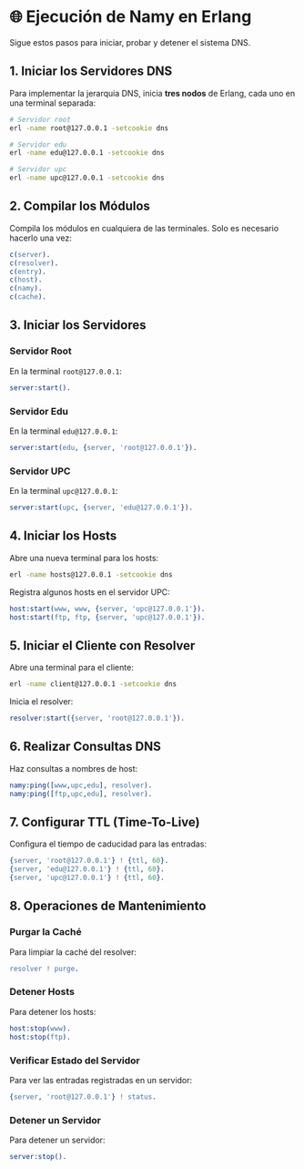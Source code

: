 # 🌐 Ejecución de Namy en Erlang

Sigue estos pasos para iniciar, probar y detener el sistema DNS.

## 1. Iniciar los Servidores DNS

Para implementar la jerarquía DNS, inicia **tres nodos** de Erlang, cada uno en una terminal separada:

```sh
# Servidor root
erl -name root@127.0.0.1 -setcookie dns

# Servidor edu
erl -name edu@127.0.0.1 -setcookie dns

# Servidor upc
erl -name upc@127.0.0.1 -setcookie dns
```

## 2. Compilar los Módulos

Compila los módulos en cualquiera de las terminales. Solo es necesario hacerlo una vez:

```erlang
c(server).
c(resolver).
c(entry).
c(host).
c(namy).
c(cache).
```

## 3. Iniciar los Servidores

### Servidor Root
En la terminal `root@127.0.0.1`:

```erlang
server:start().
```

### Servidor Edu
En la terminal `edu@127.0.0.1`:

```erlang
server:start(edu, {server, 'root@127.0.0.1'}).
```

### Servidor UPC
En la terminal `upc@127.0.0.1`:

```erlang
server:start(upc, {server, 'edu@127.0.0.1'}).
```

## 4. Iniciar los Hosts

Abre una nueva terminal para los hosts:

```sh
erl -name hosts@127.0.0.1 -setcookie dns
```

Registra algunos hosts en el servidor UPC:

```erlang
host:start(www, www, {server, 'upc@127.0.0.1'}).
host:start(ftp, ftp, {server, 'upc@127.0.0.1'}).
```

## 5. Iniciar el Cliente con Resolver

Abre una terminal para el cliente:

```sh
erl -name client@127.0.0.1 -setcookie dns
```

Inicia el resolver:

```erlang
resolver:start({server, 'root@127.0.0.1'}).
```

## 6. Realizar Consultas DNS

Haz consultas a nombres de host:

```erlang
namy:ping([www,upc,edu], resolver).
namy:ping([ftp,upc,edu], resolver).
```

## 7. Configurar TTL (Time-To-Live)

Configura el tiempo de caducidad para las entradas:

```erlang
{server, 'root@127.0.0.1'} ! {ttl, 60}.
{server, 'edu@127.0.0.1'} ! {ttl, 60}.
{server, 'upc@127.0.0.1'} ! {ttl, 60}.
```

## 8. Operaciones de Mantenimiento

### Purgar la Caché
Para limpiar la caché del resolver:

```erlang
resolver ! purge.
```

### Detener Hosts
Para detener los hosts:

```erlang
host:stop(www).
host:stop(ftp).
```

### Verificar Estado del Servidor
Para ver las entradas registradas en un servidor:

```erlang
{server, 'root@127.0.0.1'} ! status.
```

### Detener un Servidor
Para detener un servidor:

```erlang
server:stop().
```

